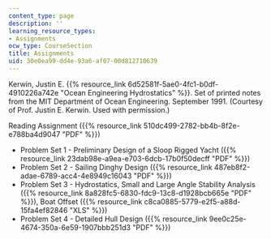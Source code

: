 ```yaml
---
content_type: page
description: ''
learning_resource_types:
- Assignments
ocw_type: CourseSection
title: Assignments
uid: 30e0ea99-dd4e-93a6-af07-00d812710639
---
```


Kerwin, Justin E. {{% resource_link 6d52581f-5ae0-4fc1-b0df-4910226a742e "Ocean Engineering Hydrostatics" %}}. Set of printed notes from the MIT Department of Ocean Engineering. September 1991. (Courtesy of Prof. Justin E. Kerwin. Used with permission.)

Reading Assignment ({{% resource_link 510dc499-2782-bb4b-8f2e-e788ba4d9047 "PDF" %}})

*   Problem Set 1 - Preliminary Design of a Sloop Rigged Yacht ({{% resource_link 23dab98e-a9ea-e703-6dcb-17b0f50decff "PDF" %}})
*   Problem Set 2 - Sailing Dinghy Design ({{% resource_link 487eb8f2-adae-6789-acc4-4e8949c16043 "PDF" %}})
*   Problem Set 3 - Hydrostatics, Small and Large Angle Stability Analysis ({{% resource_link 8a828fc5-6830-fdc9-13c8-d1928bcb665e "PDF" %}}), Boat Offset ({{% resource_link c8ca0885-5779-e2f5-a88d-15fa4ef82846 "XLS" %}})
*   Problem Set 4 - Detailed Hull Design ({{% resource_link 9ee0c25e-4674-350a-6e59-1907bbb251d3 "PDF" %}})